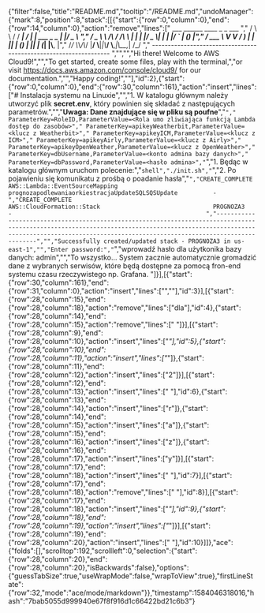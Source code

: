 {"filter":false,"title":"README.md","tooltip":"/README.md","undoManager":{"mark":8,"position":8,"stack":[[{"start":{"row":0,"column":0},"end":{"row":14,"column":0},"action":"remove","lines":["         ___        ______     ____ _                 _  ___  ","        / \\ \\      / / ___|   / ___| | ___  _   _  __| |/ _ \\ ","       / _ \\ \\ /\\ / /\\___ \\  | |   | |/ _ \\| | | |/ _` | (_) |","      / ___ \\ V  V /  ___) | | |___| | (_) | |_| | (_| |\\__, |","     /_/   \\_\\_/\\_/  |____/   \\____|_|\\___/ \\__,_|\\__,_|  /_/ "," ----------------------------------------------------------------- ","","","Hi there! Welcome to AWS Cloud9!","","To get started, create some files, play with the terminal,","or visit https://docs.aws.amazon.com/console/cloud9/ for our documentation.","","Happy coding!",""],"id":2},{"start":{"row":0,"column":0},"end":{"row":30,"column":161},"action":"insert","lines":["# Instalacja systemu na Linuxie","","1. W katalogu głównym należy utworzyć plik **secret.env**, który powinien się składać z następujących parametrów.","","**Uwaga: Dane znajdujące się w pliku są poufne**","```"," ParameterKey=RoleID,ParameterValue=<Rola umo zliwiająca funkcją Lambda dostęp do zasobów>"," ParameterKey=apikeyWeatherbit,ParameterValue=<klucz z Weatherbit>"," ParameterKey=apikeyICM,ParameterValue=<klucz z ICM>"," ParameterKey=apikeyAirly,ParameterValue=<klucz z Airly>"," ParameterKey=apikeyOpenWeather,ParameterValue=<klucz z OpenWeather>"," ParameterKey=dbUsername,ParameterValue=<konto admina bazy danych>"," ParameterKey=dbPassword,ParameterValue=<hasło admina>","```","1. Będąc w katalogu głównym uruchom polecenie:","```shell","./init.sh","```","2. Po pojawieniu się komunikatu z prośbą o poadanie hasła","```","CREATE_COMPLETE                                           AWS::Lambda::EventSourceMapping                           prognozapodlewaniaorkiestracjaUpdateSQLSQSUpdate          -                                                       ","CREATE_COMPLETE                                           AWS::CloudFormation::Stack                                PROGNOZA3                                                 -                                                       ","-------------------------------------------------------------------------------------------------------------------------------------------------------------------------------------------------------------------------------------","","Successfully created/updated stack - PROGNOZA3 in us-east-1","","Enter password:","```","wprowadź hasło dla użytkonika bazy danych: admin","","To wszystko... System zacznie automatycznie gromadzić dane z wybranych serwisów, które będą dostępne za pomocą fron-end systemu czasu rzeczywistego np. Grafana. "]}],[{"start":{"row":30,"column":161},"end":{"row":31,"column":0},"action":"insert","lines":["",""],"id":3}],[{"start":{"row":28,"column":15},"end":{"row":28,"column":18},"action":"remove","lines":["dla"],"id":4},{"start":{"row":28,"column":14},"end":{"row":28,"column":15},"action":"remove","lines":[" "]}],[{"start":{"row":28,"column":9},"end":{"row":28,"column":10},"action":"insert","lines":["*"],"id":5},{"start":{"row":28,"column":10},"end":{"row":28,"column":11},"action":"insert","lines":["*"]},{"start":{"row":28,"column":11},"end":{"row":28,"column":12},"action":"insert","lines":["2"]}],[{"start":{"row":28,"column":12},"end":{"row":28,"column":13},"action":"insert","lines":[" "],"id":6},{"start":{"row":28,"column":13},"end":{"row":28,"column":14},"action":"insert","lines":["r"]},{"start":{"row":28,"column":14},"end":{"row":28,"column":15},"action":"insert","lines":["a"]},{"start":{"row":28,"column":15},"end":{"row":28,"column":16},"action":"insert","lines":["z"]},{"start":{"row":28,"column":16},"end":{"row":28,"column":17},"action":"insert","lines":["y"]}],[{"start":{"row":28,"column":17},"end":{"row":28,"column":18},"action":"insert","lines":[" "],"id":7}],[{"start":{"row":28,"column":17},"end":{"row":28,"column":18},"action":"remove","lines":[" "],"id":8}],[{"start":{"row":28,"column":17},"end":{"row":28,"column":18},"action":"insert","lines":["*"],"id":9},{"start":{"row":28,"column":18},"end":{"row":28,"column":19},"action":"insert","lines":["*"]}],[{"start":{"row":28,"column":19},"end":{"row":28,"column":20},"action":"insert","lines":[" "],"id":10}]]},"ace":{"folds":[],"scrolltop":192,"scrollleft":0,"selection":{"start":{"row":28,"column":20},"end":{"row":28,"column":20},"isBackwards":false},"options":{"guessTabSize":true,"useWrapMode":false,"wrapToView":true},"firstLineState":{"row":32,"mode":"ace/mode/markdown"}},"timestamp":1584046318016,"hash":"7bab5055d999940e67f8f916d1c66422bd21c6b3"}